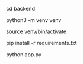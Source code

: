 cd backend

python3 -m venv venv

source venv/bin/activate

pip install -r requirements.txt

python app.py